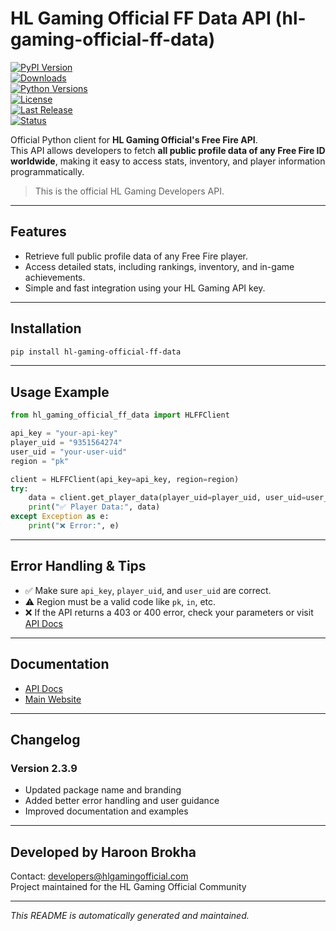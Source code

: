 # HL Gaming Official FF Data API (hl-gaming-official-ff-data)

[![PyPI Version](https://img.shields.io/pypi/v/hl-gaming-official-ff-data.svg)](https://pypi.org/project/hl-gaming-official-ff-data/)  
[![Downloads](https://img.shields.io/pypi/dm/hl-gaming-official-ff-data.svg)](https://pypi.org/project/hl-gaming-official-ff-data/)  
[![Python Versions](https://img.shields.io/pypi/pyversions/hl-gaming-official-ff-data.svg)](https://pypi.org/project/hl-gaming-official-ff-data/)  
[![License](https://img.shields.io/pypi/l/hl-gaming-official-ff-data.svg)](https://pypi.org/project/hl-gaming-official-ff-data/)  
[![Last Release](https://img.shields.io/pypi/last-release/hl-gaming-official-ff-data.svg)](https://pypi.org/project/hl-gaming-official-ff-data/)  
[![Status](https://img.shields.io/badge/status-active-success.svg)]()

Official Python client for **HL Gaming Official's Free Fire API**.  
This API allows developers to fetch **all public profile data of any Free Fire ID worldwide**, making it easy to access stats, inventory, and player information programmatically.  

> This is the official HL Gaming Developers API.

---

## Features

- Retrieve full public profile data of any Free Fire player.  
- Access detailed stats, including rankings, inventory, and in-game achievements.  
- Simple and fast integration using your HL Gaming API key.  

---

## Installation

```bash
pip install hl-gaming-official-ff-data
```
---

## Usage Example

```python
from hl_gaming_official_ff_data import HLFFClient

api_key = "your-api-key"
player_uid = "9351564274"
user_uid = "your-user-uid"
region = "pk"

client = HLFFClient(api_key=api_key, region=region)
try:
    data = client.get_player_data(player_uid=player_uid, user_uid=user_uid)
    print("✅ Player Data:", data)
except Exception as e:
    print("❌ Error:", e)
```

---

## Error Handling & Tips

- ✅ Make sure `api_key`, `player_uid`, and `user_uid` are correct.
- ⚠️ Region must be a valid code like `pk`, `in`, etc.
- ❌ If the API returns a 403 or 400 error, check your parameters or visit [API Docs](https://www.hlgamingofficial.com/p/free-fire-api-data-documentation.html)

---

## Documentation

-  [API Docs](https://www.hlgamingofficial.com/p/free-fire-api-data-documentation.html)
-  [Main Website](https://www.hlgamingofficial.com)

---


## Changelog

### Version 2.3.9
- Updated package name and branding  
- Added better error handling and user guidance  
- Improved documentation and examples  

---

##  Developed by Haroon Brokha

 Contact: [developers@hlgamingofficial.com](mailto:developers@hlgamingofficial.com)  
 Project maintained for the HL Gaming Official Community

---

*This README is automatically generated and maintained.*
